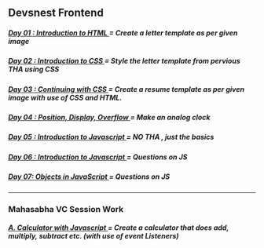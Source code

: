 ## Devsnest Frontend 

<h5>
    <a href="https://github.com/thisiskartikgupta/Devsnest-Frontend/blob/main/Day%2001%20-%20Introduction%20to%20HTML/index.html">
        Day 01 : Introduction to HTML
    </a>
     = Create a letter template as per given image 
</h5>

<h5>
    <a href="https://github.com/thisiskartikgupta/Devsnest-Frontend/blob/main/Day%2002%20-%20Introduction%20to%20CSS/index.html">
        Day 02 : Introduction to CSS
    </a>
     = Style the letter template from pervious THA using CSS
</h5>

<h5>
    <a href="https://github.com/thisiskartikgupta/Devsnest-Frontend/tree/main/Day%2003%20-%20Continuing%20with%20CSS/index.html">
        Day 03 : Continuing with CSS
    </a>
     = Create a resume template as per given image with use of CSS and HTML.
</h5>

<h5>
    <a href="https://github.com/thisiskartikgupta/Devsnest-Frontend/tree/main/Day%2004%20-%20Position%2C%20Display%2C%20Overflow/index.html">
        Day 04 : Position, Display, Overflow
    </a>
     = Make an analog clock
</h5>

<h5>
    <a href="https://github.com/thisiskartikgupta/Devsnest-Frontend/tree/main/Day%2005%20-%20Introduction%20to%20Javascript">
        Day 05 : Introduction to Javascript
    </a>
     = NO THA , just the basics
</h5>

<h5>
    <a href="https://github.com/thisiskartikgupta/Devsnest-Frontend/tree/main/Day%2006%20-%20Introduction%20to%20Javascript">
        Day 06 : Introduction to Javascript
    </a>
     = Questions on JS
</h5>

<h5>
    <a href="https://github.com/thisiskartikgupta/Devsnest-Frontend/tree/main/Day%2007%20-%20Objects%20in%20Javascript">
        Day 07: Objects in JavaScript
    </a>
     = Questions on JS
</h5>

--- 

### Mahasabha VC Session Work

<h5>
    <a href="https://github.com/thisiskartikgupta/Devsnest-Frontend/tree/main/0.%20Miscellaneous/Mahasabha%20VC%20Work/01.%20Calculator">
        A. Calculator with Javascript
    </a>
     = Create a calculator that does add, multiply, subtract etc. (with use of event Listeners)
</h5>



